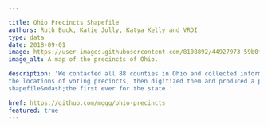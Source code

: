```yaml
---

title: Ohio Precincts Shapefile
authors: Ruth Buck, Katie Jolly, Katya Kelly and VRDI
type: data
date: 2018-09-01
image: https://user-images.githubusercontent.com/8108892/44927973-59b0ff80-ad24-11e8-847b-2dd019356172.png
image_alt: A map of the precincts of Ohio.

description: 'We contacted all 88 counties in Ohio and collected information about
the locations of voting precincts, then digitized them and produced a publicly available
shapefile&mdash;the first ever for the state.'

href: https://github.com/mggg/ohio-precincts
featured: true
---
```

